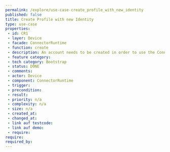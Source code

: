 ```yaml
---
permalink: /explore/use-case-create_profile_with_new_identity
published: false
title: Create Profile with new Identity
type: use-case
properties:
 - id: CR1
 - layer: Device
 - facade: ConnectorRuntime
 - function: create
 - description: An account needs to be created in order to use the Connector.
 - feature category: 
 - tech category: Bootstrap
 - status: DONE
 - comments: 
 - actor: Device
 - component: ConnectorRuntime
 - trigger: 
 - precondition: 
 - result: 
 - priority: n/a
 - complexity: n/a
 - size: n/a
 - created_at: 
 - changed_at: 
 - link auf testcode: 
 - link auf demo: 
 - require: 
require:
required_by:
---
```

